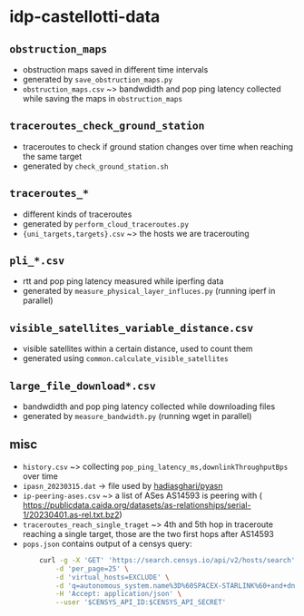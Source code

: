 # idp-castellotti-data

## `obstruction_maps` 
+ obstruction maps saved in different time intervals
+ generated by `save_obstruction_maps.py`
+ `obstruction_maps.csv` ~> bandwdidth and pop ping latency collected while saving the maps in `obstruction_maps`

## `traceroutes_check_ground_station` 
+ traceroutes to check if ground station changes over time when reaching the same target
+ generated by `check_ground_station.sh`

## `traceroutes_*`
+ different kinds of traceroutes
+ generated by `perform_cloud_traceroutes.py`
+ `{uni_targets,targets}.csv` ~> the hosts we are tracerouting
 
## `pli_*.csv` 
+ rtt and pop ping latency measured while iperfing data
+ generated by `measure_physical_layer_influces.py` (running iperf in parallel)

## `visible_satellites_variable_distance.csv`
+ visible satellites within a certain distance, used to count them
+ generated using `common.calculate_visible_satellites`

## `large_file_download*.csv`
+ bandwdidth and pop ping latency collected while downloading files
+ generated by `measure_bandwidth.py` (running wget in parallel)
  
## misc
+ `history.csv` ~>  collecting `pop_ping_latency_ms,downlinkThroughputBps` over time
+ `ipasn_20230315.dat` -> file used by [hadiasghari/pyasn](https://github.com/hadiasghari/pyasn)
+ `ip-peering-ases.csv` ~> a list of ASes AS14593 is peering with ( <https://publicdata.caida.org/datasets/as-relationships/serial-1/20230401.as-rel.txt.bz2>)
+ `traceroutes_reach_single_traget` ~> 4th and 5th hop in traceroute reaching a single target, those are the two first hops after AS14593
+ `pops.json` contains output of a censys query: 
    ```bash
        curl -g -X 'GET' 'https://search.censys.io/api/v2/hosts/search' \
            -d 'per_page=25' \
            -d 'virtual_hosts=EXCLUDE' \
            -d 'q=autonomous_system.name%3D%60SPACEX-STARLINK%60+and+dns.reverse_dns.names+%3Dcustomer.*' \
            -H 'Accept: application/json' \
            --user '$CENSYS_API_ID:$CENSYS_API_SECRET'

    ```